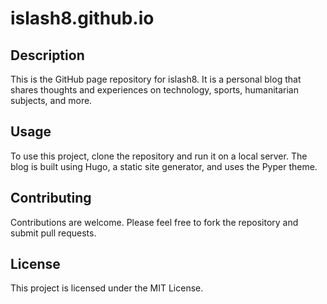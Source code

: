 # islash8.github.io

## Description
This is the GitHub page repository for islash8. It is a personal blog that shares thoughts and experiences on technology, sports, humanitarian subjects, and more.

## Usage
To use this project, clone the repository and run it on a local server. The blog is built using Hugo, a static site generator, and uses the Pyper theme.

## Contributing
Contributions are welcome. Please feel free to fork the repository and submit pull requests.

## License
This project is licensed under the MIT License.